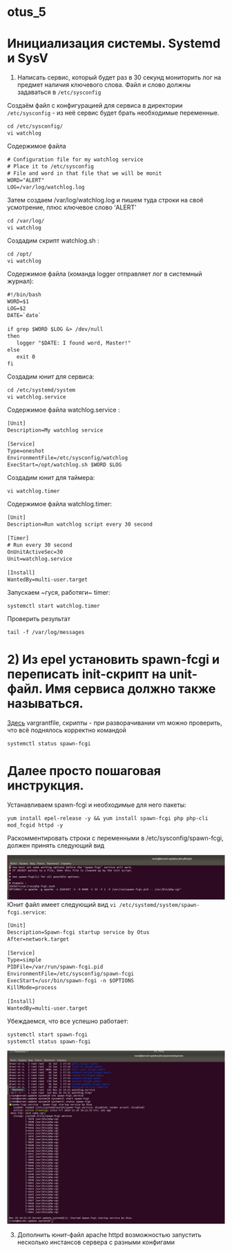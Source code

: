 # otus_5
# Инициализация системы. Systemd и SysV
1) Написать сервис, который будет раз в 30 секунд мониторить лог на предмет наличия ключевого слова. Файл и слово должны задаваться в ```/etc/sysconfig```

Создаём файл с конфигурацией для сервиса в директории ```/etc/sysconfig``` - из неё сервис будет брать необходимые переменные.
```
cd /etc/sysconfig/
vi watchlog
```
Содержимое файла
```
# Configuration file for my watchlog service
# Place it to /etc/sysconfig
# File and word in that file that we will be monit
WORD="ALERT"
LOG=/var/log/watchlog.log
```
Затем создаем /var/log/watchlog.log и пишем туда строки на своё усмотрение, плюс ключевое слово ‘ALERT’
```
cd /var/log/
vi watchlog
```
Создадим скрипт watchlog.sh :
```
cd /opt/
vi watchlog
```
Содержимое файла (команда logger отправляет лог в системный журнал):
```
#!/bin/bash
WORD=$1
LOG=$2
DATE=`date`

if grep $WORD $LOG &> /dev/null
then
   logger "$DATE: I found word, Master!"
else
   exit 0
fi
```
Создадим юнит для сервиса:
```
cd /etc/systemd/system
vi watchlog.service
```
Содержимое файла watchlog.service :
```
[Unit]
Description=My watchlog service

[Service]
Type=oneshot
EnvironmentFile=/etc/sysconfig/watchlog
ExecStart=/opt/watchlog.sh $WORD $LOG
```
Создадим юнит для таймера:
```
vi watchlog.timer
```
Содержимое файла watchlog.timer:
```
[Unit]
Description=Run watchlog script every 30 second

[Timer]
# Run every 30 second
OnUnitActiveSec=30
Unit=watchlog.service

[Install]
WantedBy=multi-user.target
```
Запускаем ~гуся, работяги~ timer:
```
systemctl start watchlog.timer
```
Проверить результат
```
tail -f /var/log/messages
```


# 2) Из epel установить spawn-fcgi и переписать init-скрипт на unit-файл. Имя сервиса должно также называться.


[Здесь](https://github.com/Edo1993/otus_5/tree/master/spawn) vargrantfile, скрипты - при разворачивании vm можно проверить, что всё поднялось корректно командой 
```
systemctl status spawn-fcgi
```

# Далее просто пошаговая инструкция.

Устанавливаем spawn-fcgi и необходимые для него пакеты:
```
yum install epel-release -y && yum install spawn-fcgi php php-cli mod_fcgid httpd -y
```
Раскомментировать строки с переменными в /etc/sysconfig/spawn-fcgi, должен принять следующий вид

![Image alt](https://github.com/Edo1993/otus_5/raw/master/21.png)
Юнит файл имеет следующий вид ```vi /etc/systemd/system/spawn-fcgi.service```:
```
[Unit]
Description=Spawn-fcgi startup service by Otus
After=network.target

[Service]
Type=simple
PIDFile=/var/run/spawn-fcgi.pid
EnvironmentFile=/etc/sysconfig/spawn-fcgi
ExecStart=/usr/bin/spawn-fcgi -n $OPTIONS
KillMode=process

[Install]
WantedBy=multi-user.target

```
Убеждаемся, что все успешно работает:
```
systemctl start spawn-fcgi
systemctl status spawn-fcgi
```
![Image alt](https://github.com/Edo1993/otus_5/raw/master/22.png)

3) Дополнить юнит-файл apache httpd возможностью запустить несколько инстансов сервера с разными конфигами

